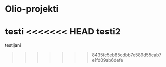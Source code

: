 # Olio-projekti
testi
<<<<<<< HEAD
testi2 
=======
testijani
>>>>>>> 8435fc5eb85cdbb7e589d55cab7e1fd09ab6defe
